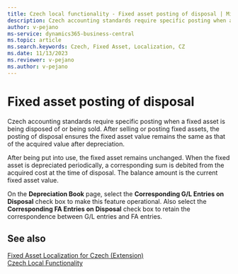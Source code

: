 ```yaml
---
title: Czech local functionality - Fixed asset posting of disposal | Microsoft Docs
description: Czech accounting standards require specific posting when a fixed asset is being disposed of or being sold.
author: v-pejano
ms-service: dynamics365-business-central
ms.topic: article
ms.search.keywords: Czech, Fixed Asset, Localization, CZ
ms.date: 11/13/2023
ms.reviewer: v-pejano
ms.author: v-pejano
---
```


# Fixed asset posting of disposal

Czech accounting standards require specific posting when a fixed asset is being disposed of or being sold. After selling or posting fixed assets, the posting of disposal ensures the fixed asset value remains the same as that of the acquired value after depreciation.

After being put into use, the fixed asset remains unchanged. When the fixed asset is depreciated periodically, a corresponding sum is debited from the acquired cost at the time of disposal. The balance amount is the current fixed asset value.

On the **Depreciation Book** page, select the **Corresponding G/L Entries on Disposal** check box to make this feature operational. Also select the **Corresponding FA Entries on Disposal** check box to retain the correspondence between G/L entries and FA entries. 

## See also

[Fixed Asset Localization for Czech (Extension)](ui-extensions-fixed-asset-localization-cz.md)  
[Czech Local Functionality](czech-local-functionality.md)  
